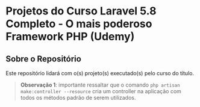 # Projetos do Curso Laravel 5.8 Completo - O mais poderoso Framework PHP (Udemy)

## Sobre o Repositório

<p> Este repositório lidará com o(s) projeto(s) executado(s) pelo curso do título.</p>

> **Observação 1**: importante ressaltar que o comando `php artisan make:controller --resource`
> cria um controller na aplicação com todos os métodos padrão de serem utilizados.
